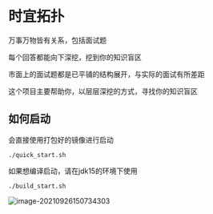 # 时宜拓扑

万事万物皆有关系，包括面试题

每个回答都能向下深挖，挖到你的知识盲区

市面上的面试题都是已平铺的结构展开，与实际的面试有所差距

这个项目主要帮助你，以层层深挖的方式，寻找你的知识盲区


## 如何启动
会直接使用打包好的镜像进行启动
~~~
./quick_start.sh
~~~

如果想编译启动，请在jdk15的环境下使用
```shell
./build_start.sh
```

![image-20210926150734303](http://java-engineer.ztianzeng.com/uPic/image-20210926150734303.png)